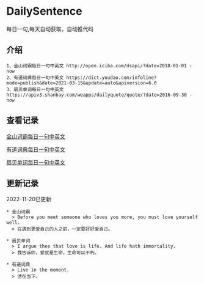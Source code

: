 # DailySentence

每日一句,每天自动获取，自动推代码

## 介绍

```
1、金山词霸每日一句中英文 http://open.iciba.com/dsapi/?date=2018-01-01 - now
2、有道词典每日一句中英文 https://dict.youdao.com/infoline?mode=publish&date=2021-03-15&update=auto&apiversion=6.0
3、扇贝单词每日一句中英文 https://apiv3.shanbay.com/weapps/dailyquote/quote/?date=2016-09-30 - now
```

## 查看记录

[金山词霸每日一句中英文](./data/iciba/)

[有道词典每日一句中英文](./data/youdao/)

[扇贝单词每日一句中英文](./data/shanbay/)

## 更新记录
2022-11-20已更新 
```
* 金山词霸
  > Before you meet someone who loves you more, you must love yourself well.
  > 在遇到更爱自己的人之前，一定要好好爱自己。

* 扇贝单词
  > I argue thee that love is life. And life hath immortality.
  > 我告诉你，爱就是生命，生命可以不朽。

* 有道词典
  > Live in the moment.
  > 活在当下。

```
